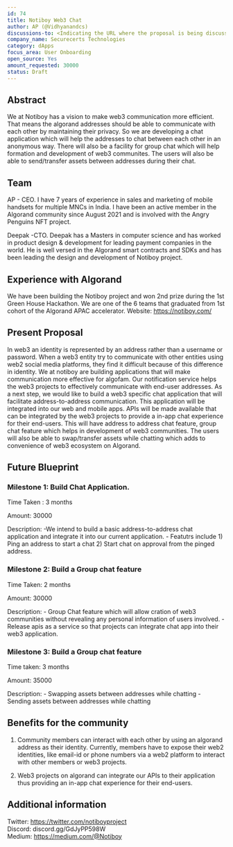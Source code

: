 ```yaml
---
id: 74
title: Notiboy Web3 Chat
author: AP (@Vidhyanandcs)
discussions-to: <Indicating the URL where the proposal is being discussed>
company_name: Securecerts Technologies
category: dApps
focus_area: User Onboarding
open_source: Yes
amount_requested: 30000
status: Draft
---
```


## Abstract
We at Notiboy has a vision to make web3 communication more efficient. That means the algorand addresses should be able to communicate with each other by maintaining their privacy. So we are developing a chat application which will help the addresses to chat between each other in an anonymous way. There will also be a facility for group chat which will help formation and development of web3 communites. The users will also be able to send/transfer assets between addresses during their chat.

## Team
AP - CEO. I have 7 years of experience in sales and marketing of mobile handsets for multiple MNCs in India. I have been an active member in the Algorand community since August 2021 and is involved with the Angry Penguins NFT project.

Deepak -CTO. Deepak has a Masters in computer science and has worked in product design & development for leading payment companies in the world. He is well versed in the Algorand smart contracts and SDKs and has been leading the design and development of Notiboy project.

## Experience with Algorand
We have been building the Notiboy project and won 2nd prize during the 1st Green House Hackathon. We are one of the 6 teams that graduated from 1st cohort of the Algorand APAC accelerator.
Website: https://notiboy.com/

## Present Proposal
In web3 an identity is represented by an address rather than a username or password. When a web3 entity try to communicate with other entities using web2 social media platforms, they find it difficult because of this difference in identity. We at notiboy are building applications that will make communication more effective for algofam. Our notification service helps the web3 projects to effectively communicate with end-user addresses. As a next step, we would like to build a web3 specific chat application that will facilitate address-to-address communication. This application will be integrated into our web and mobile apps. APIs will be made available that can be integrated by the web3 projects to provide a in-app chat experience for their end-users. This will have address to address chat feature, group chat feature which helps in development of web3 communities. The users will also be able to swap/transfer assets while chatting which adds to convenience of web3 ecosystem on Algorand. 

## Future Blueprint

### Milestone 1: Build Chat Application.
Time Taken : 3 months

Amount: 30000

Description:
    -We intend to build a basic address-to-address chat application and integrate it into our current application.
    - Featutrs include 1) Ping an address to start a chat 2) Start chat on approval from the pinged address. 

### Milestone 2: Build a Group chat feature
Time Taken: 2 months

Amount: 30000

Description:
    - Group Chat feature which will allow cration of web3 communities without revealing any personal information of users involved.
    - Release apis as a service so that projects can integrate chat app into their web3 application.

### Milestone 3: Build a Group chat feature
Time taken: 3 months

Amount: 35000

Description:
    - Swapping assets between addresses while chatting
    - Sending assets between addresses while chatting


## Benefits for the community
1) Community members can interact with each other by using an algorand address as their identity. Currently, members have to expose their web2 identities, like email-id or phone numbers via a web2 platform to interact with other members or web3 projects.

2) Web3 projects on algorand can integrate our APIs to their application thus providing an in-app chat experience for 
their end-users.

## Additional information
Twitter: https://twitter.com/notiboyproject <br>
Discord: discord.gg/GdJyPP598W <br>
Medium: https://medium.com/@Notiboy
